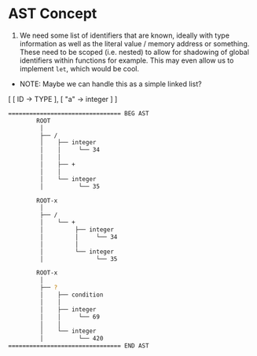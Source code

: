 # AST Concept

1. We need some list of identifiers that are known, ideally with type information as well as the literal value / memory address or something.
These need to be scoped (i.e. nested) to allow for shadowing of global identifiers within functions for example. This may even allow us to implement `let`, which would be cool.

- NOTE: Maybe we can handle this as a simple linked list?

[ [ ID -> TYPE ], [ "a" -> integer ] ]

```bash
================================ BEG AST
        ROOT
         │
         ├── /
         │    ├── integer
         │    │     └── 34
         │    │
         │    ├── +
         │    │
         │    └── integer
         │          └── 35

        ROOT-x
         │
         ├── /
         │    └── +
         │         ├── integer
         │         │     └── 34
         │         │
         │         └── integer
         │               └── 35

        ROOT-x
         │
         ├── ?
         │    ├── condition
         │    │
         │    ├── integer
         │    │     └── 69
         │    │
         │    └── integer
         │          └── 420
================================ END AST
```